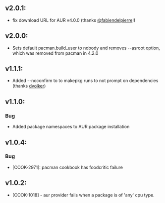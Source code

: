 ## v2.0.1:

- fix download URL for AUR v4.0.0 (thanks [@fabiendelpierre](https://github.com/fabiendelpierre)!)

## v2.0.0:

- Sets default pacman.build_user to nobody and removes --asroot option, which was removed from pacman in 4.2.0

## v1.1.1:

- Added --noconfirm to to makepkg runs to not prompt on dependencies (thanks [dvolker](https://github.com/dvolker))

## v1.1.0:

### Bug

- Added package namespaces to AUR package installation

## v1.0.4:

### Bug

- [COOK-2971]: pacman cookbook has foodcritic failure

## v1.0.2:

* [COOK-1018] - aur provider fails when a package is of 'any' cpu
  type.
